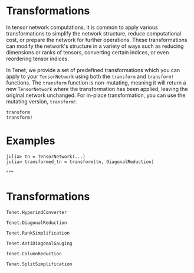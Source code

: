 # Transformations

In tensor network computations, it is common to apply various transformations to simplify the network structure, reduce computational cost, or prepare the network for further operations. These transformations can modify the network's structure in a variety of ways such as reducing dimensions or ranks of tensors, converting certain indices, or even reordering tensor indices.

In Tenet, we provide a set of predefined transformations which you can apply to your `TensorNetwork` using both the `transform` and `transform!` functions. The `transform` function is non-mutating, meaning it will return a new `TensorNetwork` where the transformation has been applied, leaving the original network unchanged. For in-place transformation, you can use the mutating version, `transform!`.

```@docs
transform
transform!
```

# Examples
```julia-repl
julia> tn = TensorNetwork(...)
julia> transformed_tn = transform(tn, DiagonalReduction)
```
"""

# Transformations

```@docs
Tenet.HyperindConverter
```

```@docs
Tenet.DiagonalReduction
```
```@docs
Tenet.RankSimplification
```

```@docs
Tenet.AntiDiagonalGauging
```

```@docs
Tenet.ColumnReduction
```

```@docs
Tenet.SplitSimplification
```
